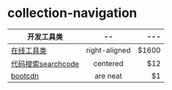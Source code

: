 # collection-navigation

| 开发工具类        | --           | ---  |
| ------------- |:-------------:| -----:|
| [在线工具类](http://tool.lu/) | right-aligned | $1600 |
| [代码搜索searchcode](https://searchcode.com/)      | centered      |   $12 |
| [bootcdn](http://www.bootcdn.cn/) | are neat      |    $1 |